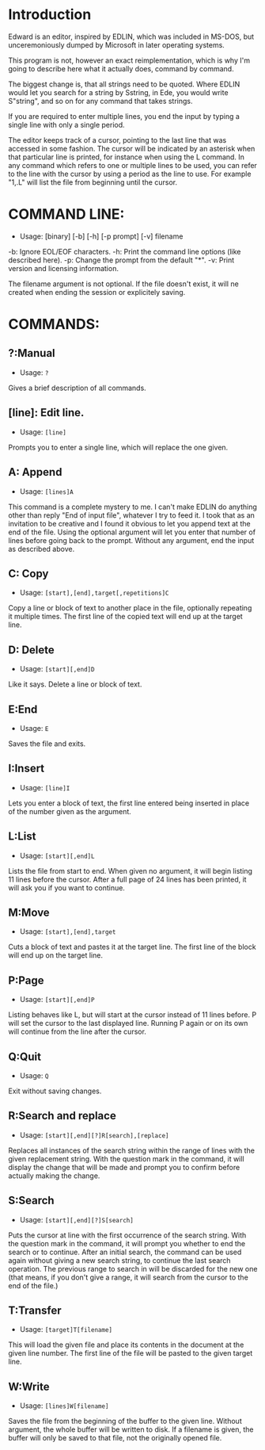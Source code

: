 Introduction
============

Edward is an editor, inspired by EDLIN, which was included in MS-DOS, but
unceremoniously dumped by Microsoft in later operating systems.

This program is not, however an exact reimplementation, which is why I'm
going to describe here what it actually does, command by command.

The biggest change is, that all strings need to be quoted. Where EDLIN
would let you search for a string by Sstring, in Ede, you would write
S"string", and so on for any command that takes strings.

If you are required to enter multiple lines, you end the input by typing a
single line with only a single period.

The editor keeps track of a cursor, pointing to the last line that was
accessed in some fashion. The cursor will be indicated by an asterisk when
that particular line is printed, for instance when using the L command.
In any command which refers to one or multiple lines to be used, you can refer
to the line with the cursor by using a period as the line to use. For example
"1,.L" will list the file from beginning until the cursor.

COMMAND LINE:
=============

* Usage: [binary] [-b] [-h] [-p prompt] [-v] filename

-b: Ignore EOL/EOF characters.
-h: Print the command line options (like described here).
-p: Change the prompt from the default "*". 
-v: Print version and licensing information.

The filename argument is not optional. If the file doesn't exist, it will ne
created when ending the session or explicitely saving.

COMMANDS:
=========

?:Manual
----------
* Usage: ```?```

Gives a brief description of all commands.

[line]: Edit line.
------------------
* Usage: ```[line]```

Prompts you to enter a single line, which will replace the one given.

A: Append
---------
* Usage: ```[lines]A```

This command is a complete mystery to me. I can't make EDLIN do anything
other than reply "End of input file", whatever I try to feed it. I took
that as an invitation to be creative and I found it obvious to let you
append text at the end of the file. Using the optional argument will let
you enter that number of lines before going back to the prompt. Without
any argument, end the input as described above.

C: Copy
-------
* Usage: ```[start],[end],target[,repetitions]C```

Copy a line or block of text to another place in the file, optionally
repeating it multiple times. The first line of the copied text will end up
at the target line.

D: Delete
---------
* Usage: ```[start][,end]D```

Like it says. Delete a line or block of text.

E:End
-------
* Usage: ```E```

Saves the file and exits.

I:Insert
----------
* Usage: ```[line]I```

Lets you enter a block of text, the first line entered being inserted in
place of the number given as the argument.

L:List
--------
* Usage: ```[start][,end]L```

Lists the file from start to end. When given no argument, it will begin
listing 11 lines before the cursor. After a full page of 24 lines has been
printed, it will ask you if you want to continue.

M:Move
--------
* Usage: ```[start],[end],target```

Cuts a block of text and pastes it at the target line. The first line of the
block will end up on the target line.

P:Page
--------
* Usage: ```[start][,end]P```

Listing behaves like L, but will start at the cursor instead of 11 lines
before. P will set the cursor to the last displayed line. Running P again
or on its own will continue from the line after the cursor.

Q:Quit
--------
* Usage: ```Q```

Exit without saving changes.

R:Search and replace
----------------------
* Usage: ```[start][,end][?]R[search],[replace]```

Replaces all instances of the search string within the range of lines with
the given replacement string. With the question mark in the command, it
will display the change that will be made and prompt you to confirm before
actually making the change.

S:Search
----------
* Usage: ```[start][,end][?]S[search]```

Puts the cursor at line with the first occurrence of the search string.
With the question mark in the command, it will prompt you whether to
end the search or to continue.
After an initial search, the command can be used again without giving a
new search string, to continue the last search operation. The previous
range to search in will be discarded for the new one (that means, if you
don't give a range, it will search from the cursor to the end of the
file.)

T:Transfer
------------
* Usage: ```[target]T[filename]```

This will load the given file and place its contents in the document at
the given line number. The first line of the file will be pasted to the
given target line.

W:Write
--------- 
* Usage: ```[lines]W[filename]```

Saves the file from the beginning of the buffer to the given line. Without
argument, the whole buffer will be written to disk. If a filename is given,
the buffer will only be saved to that file, not the originally opened file.

